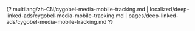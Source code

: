 {? multilang/zh-CN/cygobel-media-mobile-tracking.md | localized/deep-linked-ads/cygobel-media-mobile-tracking.md | pages/deep-linked-ads/cygobel-media-mobile-tracking.md ?}
